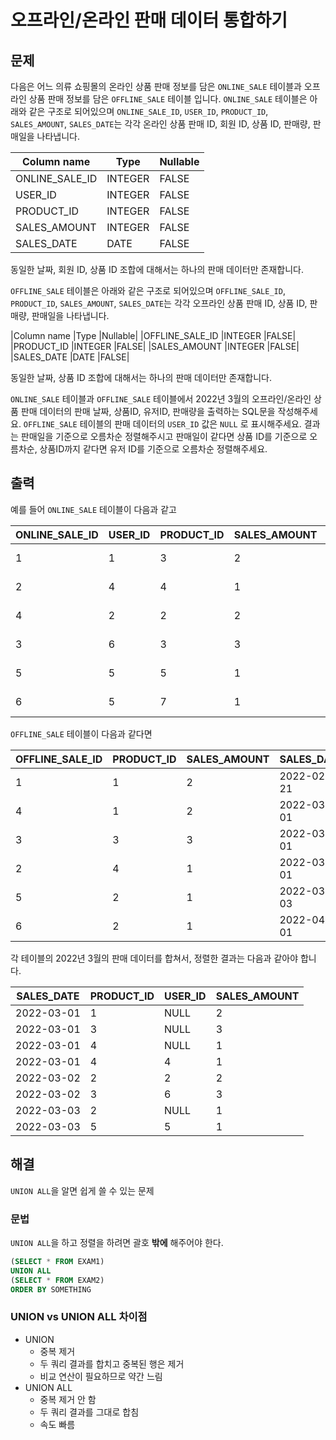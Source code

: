 # 오프라인/온라인 판매 데이터 통합하기

## 문제

다음은 어느 의류 쇼핑몰의 온라인 상품 판매 정보를 담은 `ONLINE_SALE` 테이블과 오프라인 상품 판매 정보를 담은 `OFFLINE_SALE` 테이블 입니다. `ONLINE_SALE` 테이블은 아래와 같은 구조로 되어있으며 `ONLINE_SALE_ID`, `USER_ID`, `PRODUCT_ID`, `SALES_AMOUNT`, `SALES_DATE`는 각각 온라인 상품 판매 ID, 회원 ID, 상품 ID, 판매량, 판매일을 나타냅니다.

|Column name	|Type	|Nullable|
|--|--|--|
|ONLINE_SALE_ID	|INTEGER	|FALSE|
|USER_ID	|INTEGER	|FALSE|
|PRODUCT_ID	|INTEGER	|FALSE|
|SALES_AMOUNT	|INTEGER	|FALSE|
|SALES_DATE	|DATE	|FALSE|

동일한 날짜, 회원 ID, 상품 ID 조합에 대해서는 하나의 판매 데이터만 존재합니다.

`OFFLINE_SALE` 테이블은 아래와 같은 구조로 되어있으며 `OFFLINE_SALE_ID`, `PRODUCT_ID`, `SALES_AMOUNT`, `SALES_DATE`는 각각 오프라인 상품 판매 ID, 상품 ID, 판매량, 판매일을 나타냅니다.

|Column name	|Type	|Nullable|
|OFFLINE_SALE_ID	|INTEGER	|FALSE|
|PRODUCT_ID	|INTEGER	|FALSE|
|SALES_AMOUNT	|INTEGER	|FALSE|
|SALES_DATE	|DATE	|FALSE|

동일한 날짜, 상품 ID 조합에 대해서는 하나의 판매 데이터만 존재합니다.

`ONLINE_SALE` 테이블과 `OFFLINE_SALE` 테이블에서 2022년 3월의 오프라인/온라인 상품 판매 데이터의 판매 날짜, 상품ID, 유저ID, 판매량을 출력하는 SQL문을 작성해주세요. `OFFLINE_SALE` 테이블의 판매 데이터의 `USER_ID` 값은 `NULL` 로 표시해주세요. 결과는 판매일을 기준으로 오름차순 정렬해주시고 판매일이 같다면 상품 ID를 기준으로 오름차순, 상품ID까지 같다면 유저 ID를 기준으로 오름차순 정렬해주세요.

## 출력

예를 들어 `ONLINE_SALE` 테이블이 다음과 같고

|ONLINE_SALE_ID	|USER_ID	|PRODUCT_ID	|SALES_AMOUNT	|SALES_DATE|
|--|--|--|--|--|
|1	|1	|3	|2	|2022-02-25|
|2	|4	|4	|1	|2022-03-01|
|4	|2	|2	|2	|2022-03-02|
|3	|6	|3	|3	|2022-03-02|
|5	|5	|5	|1	|2022-03-03|
|6	|5	|7	|1	|2022-04-06|

`OFFLINE_SALE` 테이블이 다음과 같다면

|OFFLINE_SALE_ID	|PRODUCT_ID	|SALES_AMOUNT	|SALES_DATE|
|--|--|--|--|
|1	|1	|2	|2022-02-21|
|4	|1	|2	|2022-03-01|
|3	|3	|3	|2022-03-01|
|2	|4	|1	|2022-03-01|
|5	|2	|1	|2022-03-03|
|6	|2	|1	|2022-04-01|

각 테이블의 2022년 3월의 판매 데이터를 합쳐서, 정렬한 결과는 다음과 같아야 합니다.

|SALES_DATE	|PRODUCT_ID	|USER_ID	|SALES_AMOUNT|
|--|--|--|--|
|2022-03-01	|1	|NULL	|2|
|2022-03-01	|3	|NULL	|3|
|2022-03-01	|4	|NULL	|1|
|2022-03-01	|4	|4	|1|
|2022-03-02	|2	|2	|2|
|2022-03-02	|3	|6	|3|
|2022-03-03	|2	|NULL	|1|
|2022-03-03	|5	|5	|1|

## 해결

`UNION ALL`을 알면 쉽게 쓸 수 있는 문제

### 문법

`UNION ALL`을 하고 정렬을 하려면 괄호 **밖에** 해주어야 한다.

```sql
(SELECT * FROM EXAM1)
UNION ALL
(SELECT * FROM EXAM2)
ORDER BY SOMETHING
```

### UNION vs UNION ALL 차이점
* UNION
    * 중복 제거
    * 두 쿼리 결과를 합치고 중복된 행은 제거
    * 비교 연산이 필요하므로 약간 느림
* UNION ALL
    * 중복 제거 안 함
    * 두 쿼리 결과를 그대로 합침
    * 속도 빠름
    